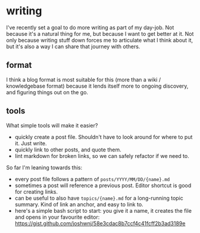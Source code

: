 # writing

I've recently set a goal to do more writing as part of my day-job. Not because it's a natural thing for me, but because I want to get better at it. Not only because writing stuff down forces me to articulate what I think about it, but it's also a way I can share that journey with others.

## format

I think a blog format is most suitable for this (more than a wiki / knowledgebase format) because it lends itself more to ongoing discovery, and figuring things out on the go.

## tools

What simple tools will make it easier?

- quickly create a post file. Shouldn't have to look around for where to put it. Just write.
- quickly link to other posts, and quote them.
- lint markdown for broken links, so we can safely refactor if we need to.

So far I'm leaning towards this:

- every post file follows a pattern of `posts/YYYY/MM/DD/{name}.md`
- sometimes a post will reference a previous post. Editor shortcut is good for creating links.
- can be useful to also have `topics/{name}.md` for a long-running topic summary. Kind of link an anchor, and easy to link to.
- here's a simple bash script to start: you give it a name, it creates the file and opens in your favourite editor: https://gist.github.com/joshwnj/58e3cdac8b7ccf4c41fcff2b3ad3189e
